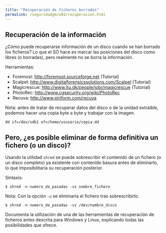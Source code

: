 ```yaml
---
title: "Recuperación de ficheros borrados"
permalink: /seguridadgm/u04/recuperacion.html
---
```


## Recuperación de la información

¿Cómo puede recuperarse información de un disco cuando se han borrado los ficheros? Lo que el SO hace es marcar las posiciones del disco como libres (o borradas), pero realmente no se borra la información.

Herramientas:

* Foremost: http://foremost.sourceforge.net (Tutorial)
* Scalpel: http://www.digitalforensicssolutions.com/Scalpel (Tutorial)
* Magicrescue: http://www.itu.dk/people/jobr/magicrescue (Tutorial)
* PhotoRec: http://www.cgsecurity.org/wiki/PhotoRec
* Recuva: http://www.piriform.com/recuva 

Nota: antes de tratar de recuperar datos del disco o de la unidad extraíble, podemos hacer una copia byte a byte y trabajar con la imagen.

    dd if=/dev/sdb1 of=/home/ususario/copia.dd

## Pero, ¿es posible eliminar de forma definitiva un fichero (o un disco)?

Usando la utilidad `shred` se puede sobrescribir el contenido de un fichero (o un disco completo) ya existente con contenido basura antes de eliminarlo, lo que imposibilitaría su recuperación posterior.

Sintaxis:

    $ shred -n numero_de_pasadas -vz nombre_fichero

Nota: Con la opción `-u` se eliminaría el fichero tras sobrescribirlo.

    $ shred -n numero_de_pasadas -vz /dev/nombre_disco

Documenta la utilización de una de las herramientas de recuperación de ficheros antes descrita para Windows y Linux, explicando todas las posibilidades que ofrece.
